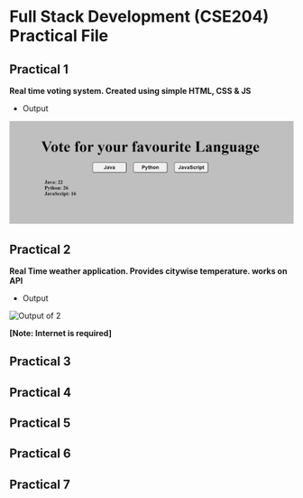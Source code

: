 # Full Stack Development (CSE204) Practical File

## Practical 1
**Real time voting system. Created using simple HTML, CSS & JS**
- Output
  
![Output of 1](pr1/output_1.png "Output of Practical 1")

## Practical 2
**Real Time weather application. Provides citywise temperature. works on API**
- Output
  
![Output of 2](pr2/output_2.png)

**[Note: Internet is required]**

## Practical 3
## Practical 4
## Practical 5
## Practical 6
## Practical 7
